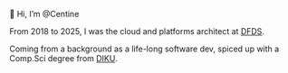 👋 Hi, I’m @Centine

From 2018 to 2025, I was the cloud and platforms architect at [DFDS](https://dfds.com). 

Coming from a background as a life-long software dev, spiced up with a Comp.Sci degree from [DIKU](https://di.ku.dk/).

<!---
Centine/Centine is a ✨ special ✨ repository because its `README.md` (this file) appears on your GitHub profile.
You can click the Preview link to take a look at your changes.
--->
